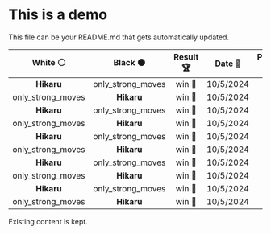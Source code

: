 # This is a demo

This file can be your README.md that gets automatically updated.

<!--START_SECTION:chessStats-->
<!-- Automatically generated with https://github.com/Balastrong/chess-stats-action -->

| White ⚪ | Black ⚫ | Result 🏆 | Date 📅 | Position 🗺️ |
|:---:|:---:|:---:|:---:|:---:|
| **Hikaru** | only_strong_moves | win 🥇 | 10/5/2024 | <a href="http://www.ee.unb.ca/cgi-bin/tervo/fen.pl?select=7k/6pp/2R5/p2p4/8/PP2Q1KP/5RP1/8 b - -">Link</a> |
| only_strong_moves | **Hikaru** | win 🥇 | 10/5/2024 | <a href="http://www.ee.unb.ca/cgi-bin/tervo/fen.pl?select=8/p3p1k1/1p1p1pp1/3P4/8/4PQPq/r4KR1/8 w - -">Link</a> |
| **Hikaru** | only_strong_moves | win 🥇 | 10/5/2024 | <a href="http://www.ee.unb.ca/cgi-bin/tervo/fen.pl?select=3r2k1/3b2p1/p1B1p2p/1p2p3/8/PP2P3/5PPP/3R2K1 b - -">Link</a> |
| only_strong_moves | **Hikaru** | win 🥇 | 10/5/2024 | <a href="http://www.ee.unb.ca/cgi-bin/tervo/fen.pl?select=7k/pp2p3/5nQ1/5P1r/4P3/2r4N/P1pq3P/2R1R1K1 w - -">Link</a> |
| **Hikaru** | only_strong_moves | win 🥇 | 10/5/2024 | <a href="http://www.ee.unb.ca/cgi-bin/tervo/fen.pl?select=3r4/5p2/5pkR/3b1N2/p5P1/3rP2P/5P2/2R3K1 b - -">Link</a> |
| only_strong_moves | **Hikaru** | win 🥇 | 10/5/2024 | <a href="http://www.ee.unb.ca/cgi-bin/tervo/fen.pl?select=3r4/B3n2k/1p4q1/8/6p1/4b3/PP4QP/5R1K w - -">Link</a> |
| **Hikaru** | only_strong_moves | win 🥇 | 10/5/2024 | <a href="http://www.ee.unb.ca/cgi-bin/tervo/fen.pl?select=r7/2pk4/5R2/P1Pp4/4p3/2B5/8/5K2 b - -">Link</a> |
| only_strong_moves | **Hikaru** | win 🥇 | 10/5/2024 | <a href="http://www.ee.unb.ca/cgi-bin/tervo/fen.pl?select=8/3b1pk1/r7/1Np5/1PP4p/6b1/6Bp/4R2K w - -">Link</a> |
| **Hikaru** | only_strong_moves | win 🥇 | 10/5/2024 | <a href="http://www.ee.unb.ca/cgi-bin/tervo/fen.pl?select=8/2r1rpk1/3q2p1/1N1P3p/6bP/3P4/5QP1/4RRK1 b - -">Link</a> |
| only_strong_moves | **Hikaru** | win 🥇 | 10/5/2024 | <a href="http://www.ee.unb.ca/cgi-bin/tervo/fen.pl?select=r4qkr/pp1b2b1/3Pp1QB/2p5/2P3nP/8/PP4BP/4R2K w - -">Link</a> |

<!--END_SECTION:chessStats-->

Existing content is kept.
